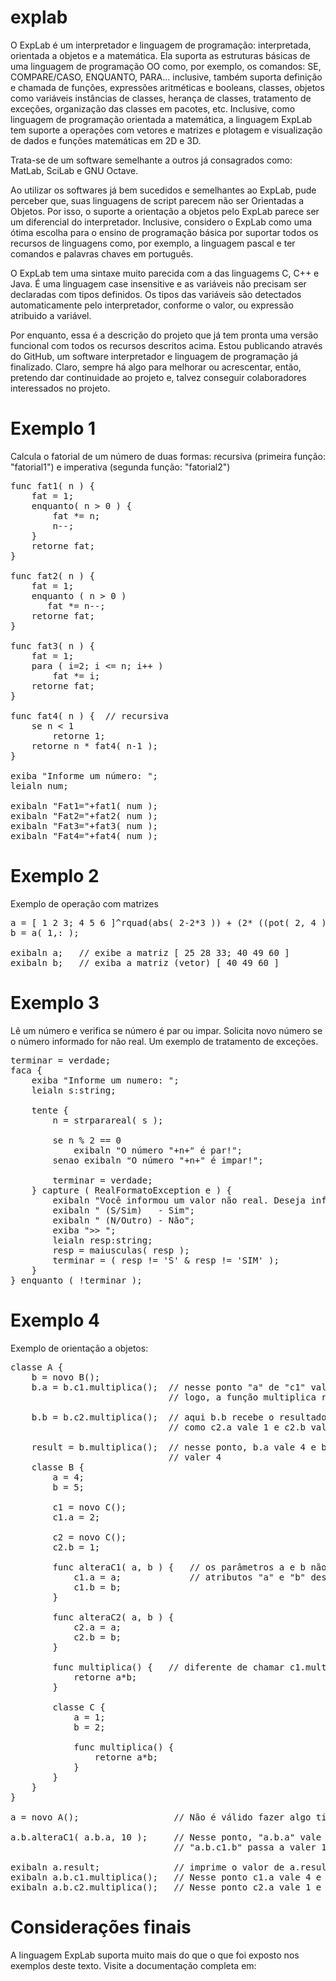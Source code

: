 # explab

<p>O ExpLab é um interpretador e linguagem de programação: interpretada, orientada a objetos e a matemática. Ela suporta as estruturas básicas de uma linguagem de programação OO como, por exemplo, os comandos: SE, COMPARE/CASO, ENQUANTO, PARA... inclusive, também suporta definição e chamada de funções, expressões aritméticas e booleans, classes, objetos como variáveis instâncias de classes, herança de classes, tratamento de exceções, organização das classes em pacotes, etc. Inclusive, como linguagem de programação orientada a matemática, a linguagem ExpLab tem suporte a operações com vetores e matrizes e plotagem e visualização de dados e funções matemáticas em 2D e 3D.</p>

<p>Trata-se de um software semelhante a outros já consagrados como: MatLab, SciLab e GNU Octave.</p>

<p>Ao utilizar os softwares já bem sucedidos e semelhantes ao ExpLab, pude perceber que, suas linguagens de script parecem não ser Orientadas a Objetos. Por isso, o suporte a orientação a objetos pelo ExpLab parece ser um diferencial do interpretador. Inclusive, considero o ExpLab como uma ótima escolha para o ensino de programação básica por suportar todos os recursos de linguagens como, por exemplo, a linguagem pascal e ter comandos e palavras chaves em português.</p>

<p>O ExpLab tem uma sintaxe muito parecida com a das linguagems C, C++ e Java. É uma linguagem case insensitive e as variáveis não precisam ser declaradas com tipos definidos. Os tipos das variáveis são detectados automaticamente pelo interpretador, conforme o valor, ou expressão atribuido a variável.</p>

<p>Por enquanto, essa é a descrição do projeto que já tem pronta uma versão funcional com todos os recursos descritos acima. Estou publicando através do GitHub, um software interpretador e linguagem de programação já finalizado. Claro, sempre há algo para melhorar ou acrescentar, então, pretendo dar continuidade ao projeto e, talvez conseguir colaboradores interessados no projeto.</p>

# Exemplo 1

<p>Calcula o fatorial de um número de duas formas: recursiva (primeira função: "fatorial1") e imperativa (segunda função: "fatorial2")</p>
  
<pre>
func fat1( n ) {
    fat = 1;
    enquanto( n > 0 ) {
        fat *= n;
        n--;
    }
	retorne fat;
}

func fat2( n ) {
    fat = 1;
    enquanto ( n > 0 )
       fat &#42;= n--;
    retorne fat;
}

func fat3( n ) {
    fat = 1;
    para ( i=2; i <= n; i++ )
        fat &#42;= i;
    retorne fat;
}

func fat4( n ) {  // recursiva
    se n < 1 
        retorne 1;
    retorne n * fat4( n-1 );
}

exiba "Informe um número: ";
leialn num;

exibaln "Fat1="+fat1( num );
exibaln "Fat2="+fat2( num );
exibaln "Fat3="+fat3( num );
exibaln "Fat4="+fat4( num );
</pre>

# Exemplo 2

<p>Exemplo de operação com matrizes</p>

<pre>
a = [ 1 2 3; 4 5 6 ]^rquad(abs( 2-2*3 )) + (2* ((pot( 2, 4 )*PI^0)*1.0)*3)/4;  
b = a( 1,: );

exibaln a;   // exibe a matriz &#91; 25 28 33; 40 49 60 &#93;
exibaln b;   // exiba a matriz (vetor) &#91; 40 49 60 &#93;
</pre>

# Exemplo 3

<p>Lê um número e verifica se número é par ou impar. Solicita novo número se o número informado for não real. Um exemplo de tratamento de exceções.</p>

<pre>
terminar = verdade;
faca &#123;
    exiba "Informe um numero: ";
    leialn s&#58;string;

    tente &#123;        
        n = strparareal( s );

        se n % 2 == 0 
            exibaln "O número "+n+" é par!";
        senao exibaln "O número "+n+" é impar!";

        terminar = verdade;
    &#125; capture ( RealFormatoException e ) &#123;
        exibaln "Você informou um valor não real. Deseja informar outro número?";
        exibaln " (S/Sim)   - Sim";
        exibaln " (N/Outro) - Não";
        exiba ">> ";
        leialn resp:string;
        resp = maiusculas( resp );
        terminar = ( resp != 'S' &amp; resp != 'SIM' ); 		
    &#125;	
&#125; enquanto ( !terminar );
</pre>

# Exemplo 4

<p>Exemplo de orientação a objetos:</p>

<pre>
classe A {	
    b = novo B();
    b.a = b.c1.multiplica();  // nesse ponto "a" de "c1" vale 2 e "b de "c1" vale 2
                              // logo, a função multiplica retorna 4
	
    b.b = b.c2.multiplica();  // aqui b.b recebe o resultado da função multiplica do objeto c2.
                              // como c2.a vale 1 e c2.b vale 1, a função retorna 1
	
    result = b.multiplica();  // nesse ponto, b.a vale 4 e b.b vale 1, Logo result passa a 
                              // valer 4
    classe B {
        a = 4;
        b = 5;
		
        c1 = novo C();
        c1.a = 2;
		
        c2 = novo C();
        c2.b = 1;
		
        func alteraC1( a, b ) {   // os parâmetros a e b não têm nada há ver com os 	
            c1.a = a;             // atributos "a" e "b" dessa classe
            c1.b = b;
        }
		
        func alteraC2( a, b ) {
            c2.a = a;
            c2.b = b;
        }
		
        func multiplica() {   // diferente de chamar c1.multiplica() ou c2.multiplica()
            retorne a*b;
        }
		
        classe C {
            a = 1;
            b = 2;
			
            func multiplica() {
                retorne a*b;
            }
        }	
    }
}

a = novo A();                  // Não é válido fazer algo tipo: "novo a.B(); ou novo A.B();"

a.b.alteraC1( a.b.a, 10 );     // Nesse ponto, "a.b.a" vale 4 "a.b.c1.a" passa a valer 4 e 
                               // "a.b.c1.b" passa a valer 10

exibaln a.result;              // imprime o valor de a.result: 4
exibaln a.b.c1.multiplica();   // Nesse ponto c1.a vale 4 e c2.a vale 10, logo imprime: 40
exibaln a.b.c2.multiplica();   // Nesse ponto c2.a vale 1 e c2.b vale 1, logo imprime: 1
</pre>

# Considerações finais

<p>A linguagem ExpLab suporta muito mais do que o que foi exposto nos exemplos deste texto. Visite a documentação completa em: 
<a href="https://www.github.io/italoherbert/explab"
